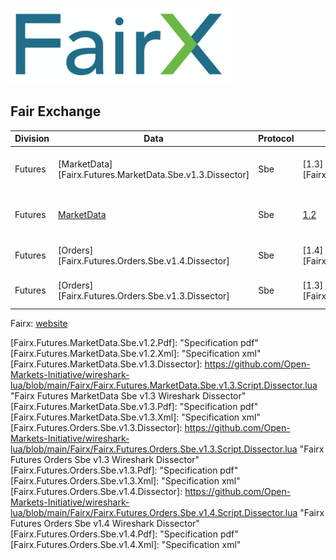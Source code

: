 [![Fairx](https://github.com/Open-Markets-Initiative/Directory/blob/main/Images/Fairx.png)](https://www.fairx.com)


## Fair Exchange

| Division | Data | Protocol | Version | Date | Size | [Status][Omi.Glossary.Status] | [Testing][Omi.Glossary.Testing] | Specification |
| --- | --- | --- | --- | ---: | ---: | --- | --- | --- |
| Futures | [MarketData][Fairx.Futures.MarketData.Sbe.v1.3.Dissector] | Sbe | [1.3][Fairx.Futures.MarketData.Sbe.v1.3.Dissector] | 7/27/2020 | 4494 | [Future][Omi.Glossary.Status.Future] | [Untested][Omi.Glossary.Testing.Untested] | [pdf][Fairx.Futures.MarketData.Sbe.v1.3.Pdf] - [xml][Fairx.Futures.MarketData.Sbe.v1.3.Xml] |
| Futures | [MarketData][Fairx.Futures.MarketData.Sbe.v1.2.Dissector] | Sbe | [1.2][Fairx.Futures.MarketData.Sbe.v1.2.Dissector] | 7/27/2020 | 4104 | [Active][Omi.Glossary.Status.Active] | [Verified][Omi.Glossary.Testing.Verified] | [pdf][Fairx.Futures.MarketData.Sbe.v1.2.Pdf] - [xml][Fairx.Futures.MarketData.Sbe.v1.2.Xml] |
| Futures | [Orders][Fairx.Futures.Orders.Sbe.v1.4.Dissector] | Sbe | [1.4][Fairx.Futures.Orders.Sbe.v1.4.Dissector] | 7/27/2020 | 3720 | [Future][Omi.Glossary.Status.Future] | [Untested][Omi.Glossary.Testing.Untested] | [pdf][Fairx.Futures.Orders.Sbe.v1.4.Pdf] - [xml][Fairx.Futures.Orders.Sbe.v1.4.Xml] |
| Futures | [Orders][Fairx.Futures.Orders.Sbe.v1.3.Dissector] | Sbe | [1.3][Fairx.Futures.Orders.Sbe.v1.3.Dissector] | 7/27/2020 | 3720 | [Active][Omi.Glossary.Status.Active] | [Verified][Omi.Glossary.Testing.Verified] | [pdf][Fairx.Futures.Orders.Sbe.v1.3.Pdf] - [xml][Fairx.Futures.Orders.Sbe.v1.3.Xml] |


Fairx: [website](https://www.fairx.com "Go to Fair Exchange")


[Omi.Glossary.Status]: https://github.com/Open-Markets-Initiative/Directory/blob/main/Glossary/Status.md "Protocol Deployment Status"
[Omi.Glossary.Status.Active]: https://github.com/Open-Markets-Initiative/Directory/blob/main/Glossary/Status.md "Deployment Status: Protocol is in active production"
[Omi.Glossary.Status.Deprecated]: https://github.com/Open-Markets-Initiative/Directory/blob/main/Glossary/Status.md "Deployment Status: Protocol is no longer in active use"
[Omi.Glossary.Status.Future]: https://github.com/Open-Markets-Initiative/Directory/blob/main/Glossary/Status.md "Deployment Status: Protocol is not yet deployed to an active production environment"
[Omi.Glossary.Status.Unknown]: https://github.com/Open-Markets-Initiative/Directory/blob/main/Glossary/Status.md "Deployment Status: Protocol deployment status is unknown"
[Omi.Glossary.Status.Header]: https://github.com/Open-Markets-Initiative/Directory/blob/main/Glossary/Status.md "Deployment Status: Header only protocol provided for debugging"
[Omi.Glossary.Testing]: https://github.com/Open-Markets-Initiative/Directory/blob/main/Glossary/Testing.md "Protocol Testing Status"
[Omi.Glossary.Testing.Verified]: https://github.com/Open-Markets-Initiative/Directory/blob/main/Glossary/Testing.md "Testing Status: Protocol has been tested on live data"
[Omi.Glossary.Testing.Incomplete]: https://github.com/Open-Markets-Initiative/Directory/blob/main/Glossary/Testing.md "Testing Status: Protocol has been tested on live data but contains known issues"
[Omi.Glossary.Testing.Beta]: https://github.com/Open-Markets-Initiative/Directory/blob/main/Glossary/Testing.md "Testing Status: Protocol has not been tested and structure is speculative"
[Omi.Glossary.Testing.Untested]: https://github.com/Open-Markets-Initiative/Directory/blob/main/Glossary/Testing.md "Testing Status: Protocol has not been tested on live data"

[Fairx.Futures.MarketData.Sbe.v1.2.Dissector]: https://github.com/Open-Markets-Initiative/wireshark-lua/blob/main/Fairx/Fairx.Futures.MarketData.Sbe.v1.2.Script.Dissector.lua "Fairx Futures MarketData Sbe v1.2 Wireshark Dissector"
[Fairx.Futures.MarketData.Sbe.v1.2.Pdf]:  "Specification pdf"
[Fairx.Futures.MarketData.Sbe.v1.2.Xml]:  "Specification xml"
[Fairx.Futures.MarketData.Sbe.v1.3.Dissector]: https://github.com/Open-Markets-Initiative/wireshark-lua/blob/main/Fairx/Fairx.Futures.MarketData.Sbe.v1.3.Script.Dissector.lua "Fairx Futures MarketData Sbe v1.3 Wireshark Dissector"
[Fairx.Futures.MarketData.Sbe.v1.3.Pdf]:  "Specification pdf"
[Fairx.Futures.MarketData.Sbe.v1.3.Xml]:  "Specification xml"
[Fairx.Futures.Orders.Sbe.v1.3.Dissector]: https://github.com/Open-Markets-Initiative/wireshark-lua/blob/main/Fairx/Fairx.Futures.Orders.Sbe.v1.3.Script.Dissector.lua "Fairx Futures Orders Sbe v1.3 Wireshark Dissector"
[Fairx.Futures.Orders.Sbe.v1.3.Pdf]:  "Specification pdf"
[Fairx.Futures.Orders.Sbe.v1.3.Xml]:  "Specification xml"
[Fairx.Futures.Orders.Sbe.v1.4.Dissector]: https://github.com/Open-Markets-Initiative/wireshark-lua/blob/main/Fairx/Fairx.Futures.Orders.Sbe.v1.4.Script.Dissector.lua "Fairx Futures Orders Sbe v1.4 Wireshark Dissector"
[Fairx.Futures.Orders.Sbe.v1.4.Pdf]:  "Specification pdf"
[Fairx.Futures.Orders.Sbe.v1.4.Xml]:  "Specification xml"
